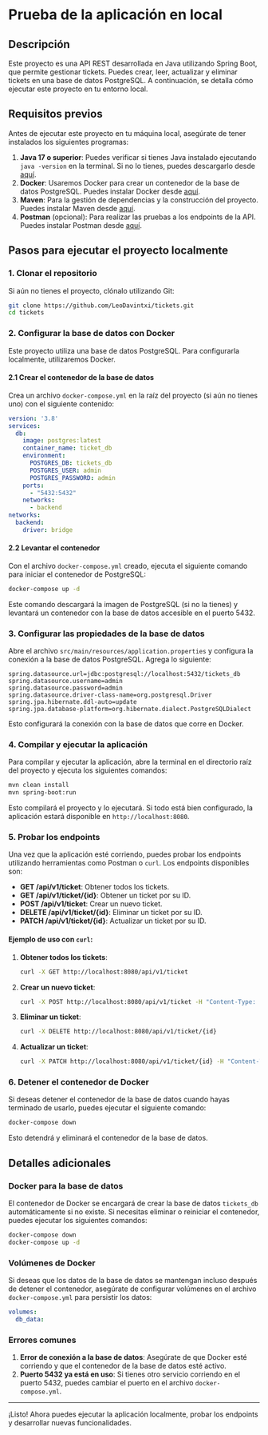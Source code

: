 
# Prueba de la aplicación en local

## Descripción

Este proyecto es una API REST desarrollada en Java utilizando Spring Boot, que permite gestionar tickets. Puedes crear, leer, actualizar y eliminar tickets en una base de datos PostgreSQL. A continuación, se detalla cómo ejecutar este proyecto en tu entorno local.

## Requisitos previos

Antes de ejecutar este proyecto en tu máquina local, asegúrate de tener instalados los siguientes programas:

1. **Java 17 o superior**: Puedes verificar si tienes Java instalado ejecutando `java -version` en la terminal. Si no lo tienes, puedes descargarlo desde [aquí](https://adoptopenjdk.net/).
2. **Docker**: Usaremos Docker para crear un contenedor de la base de datos PostgreSQL. Puedes instalar Docker desde [aquí](https://www.docker.com/products/docker-desktop).
3. **Maven**: Para la gestión de dependencias y la construcción del proyecto. Puedes instalar Maven desde [aquí](https://maven.apache.org/install.html).
4. **Postman** (opcional): Para realizar las pruebas a los endpoints de la API. Puedes instalar Postman desde [aquí](https://www.postman.com/downloads/).

## Pasos para ejecutar el proyecto localmente

### 1. Clonar el repositorio

Si aún no tienes el proyecto, clónalo utilizando Git:

```bash
git clone https://github.com/LeoDavintxi/tickets.git
cd tickets
```

### 2. Configurar la base de datos con Docker

Este proyecto utiliza una base de datos PostgreSQL. Para configurarla localmente, utilizaremos Docker.

#### 2.1 Crear el contenedor de la base de datos

Crea un archivo `docker-compose.yml` en la raíz del proyecto (si aún no tienes uno) con el siguiente contenido:

```yaml
version: '3.8'
services:
  db:
    image: postgres:latest
    container_name: ticket_db
    environment:
      POSTGRES_DB: tickets_db
      POSTGRES_USER: admin
      POSTGRES_PASSWORD: admin
    ports:
      - "5432:5432"
    networks:
      - backend
networks:
  backend:
    driver: bridge
```

#### 2.2 Levantar el contenedor

Con el archivo `docker-compose.yml` creado, ejecuta el siguiente comando para iniciar el contenedor de PostgreSQL:

```bash
docker-compose up -d
```

Este comando descargará la imagen de PostgreSQL (si no la tienes) y levantará un contenedor con la base de datos accesible en el puerto 5432.

### 3. Configurar las propiedades de la base de datos

Abre el archivo `src/main/resources/application.properties` y configura la conexión a la base de datos PostgreSQL. Agrega lo siguiente:

```properties
spring.datasource.url=jdbc:postgresql://localhost:5432/tickets_db
spring.datasource.username=admin
spring.datasource.password=admin
spring.datasource.driver-class-name=org.postgresql.Driver
spring.jpa.hibernate.ddl-auto=update
spring.jpa.database-platform=org.hibernate.dialect.PostgreSQLDialect
```

Esto configurará la conexión con la base de datos que corre en Docker.

### 4. Compilar y ejecutar la aplicación

Para compilar y ejecutar la aplicación, abre la terminal en el directorio raíz del proyecto y ejecuta los siguientes comandos:

```bash
mvn clean install
mvn spring-boot:run
```

Esto compilará el proyecto y lo ejecutará. Si todo está bien configurado, la aplicación estará disponible en `http://localhost:8080`.

### 5. Probar los endpoints

Una vez que la aplicación esté corriendo, puedes probar los endpoints utilizando herramientas como Postman o `curl`. Los endpoints disponibles son:

- **GET /api/v1/ticket**: Obtener todos los tickets.
- **GET /api/v1/ticket/{id}**: Obtener un ticket por su ID.
- **POST /api/v1/ticket**: Crear un nuevo ticket.
- **DELETE /api/v1/ticket/{id}**: Eliminar un ticket por su ID.
- **PATCH /api/v1/ticket/{id}**: Actualizar un ticket por su ID.

#### Ejemplo de uso con `curl`:

1. **Obtener todos los tickets**:
   ```bash
   curl -X GET http://localhost:8080/api/v1/ticket
   ```

2. **Crear un nuevo ticket**:
   ```bash
   curl -X POST http://localhost:8080/api/v1/ticket -H "Content-Type: application/json" -d '{"titulo": "Nuevo Ticket", "descripcion": "Descripción del ticket"}'
   ```

3. **Eliminar un ticket**:
   ```bash
   curl -X DELETE http://localhost:8080/api/v1/ticket/{id}
   ```

4. **Actualizar un ticket**:
   ```bash
   curl -X PATCH http://localhost:8080/api/v1/ticket/{id} -H "Content-Type: application/json" -d '{"titulo": "Ticket Actualizado", "descripcion": "Descripción actualizada"}'
   ```

### 6. Detener el contenedor de Docker

Si deseas detener el contenedor de la base de datos cuando hayas terminado de usarlo, puedes ejecutar el siguiente comando:

```bash
docker-compose down
```

Esto detendrá y eliminará el contenedor de la base de datos.

## Detalles adicionales

### Docker para la base de datos

El contenedor de Docker se encargará de crear la base de datos `tickets_db` automáticamente si no existe. Si necesitas eliminar o reiniciar el contenedor, puedes ejecutar los siguientes comandos:

```bash
docker-compose down
docker-compose up -d
```

### Volúmenes de Docker

Si deseas que los datos de la base de datos se mantengan incluso después de detener el contenedor, asegúrate de configurar volúmenes en el archivo `docker-compose.yml` para persistir los datos:

```yaml
volumes:
  db_data:
```

### Errores comunes

1. **Error de conexión a la base de datos**: Asegúrate de que Docker esté corriendo y que el contenedor de la base de datos esté activo.
2. **Puerto 5432 ya está en uso**: Si tienes otro servicio corriendo en el puerto 5432, puedes cambiar el puerto en el archivo `docker-compose.yml`.

---

¡Listo! Ahora puedes ejecutar la aplicación localmente, probar los endpoints y desarrollar nuevas funcionalidades.